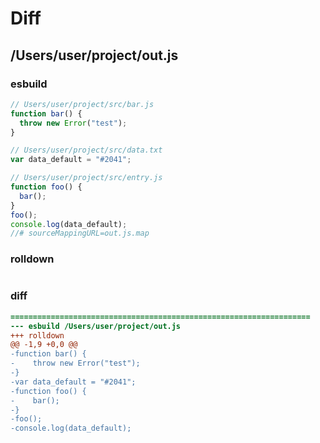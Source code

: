 # Diff
## /Users/user/project/out.js
### esbuild
```js
// Users/user/project/src/bar.js
function bar() {
  throw new Error("test");
}

// Users/user/project/src/data.txt
var data_default = "#2041";

// Users/user/project/src/entry.js
function foo() {
  bar();
}
foo();
console.log(data_default);
//# sourceMappingURL=out.js.map
```
### rolldown
```js

```
### diff
```diff
===================================================================
--- esbuild	/Users/user/project/out.js
+++ rolldown	
@@ -1,9 +0,0 @@
-function bar() {
-    throw new Error("test");
-}
-var data_default = "#2041";
-function foo() {
-    bar();
-}
-foo();
-console.log(data_default);

```